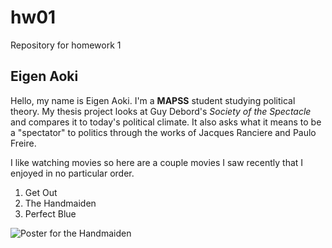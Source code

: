 # hw01
Repository for homework 1

## Eigen Aoki

Hello, my name is Eigen Aoki. I'm a **MAPSS** student studying political theory. My thesis project looks at Guy Debord's *Society of the Spectacle* and compares it to today's political climate. It also asks what it means to be a "spectator" to politics through the works of Jacques Ranciere and Paulo Freire. 

I like watching movies so here are a couple movies I saw recently that I enjoyed in no particular order. 

1. Get Out
2. The Handmaiden
3. Perfect Blue

![Poster for the Handmaiden](https://i.ytimg.com/vi/whldChqCsYk/maxresdefault.jpg)


